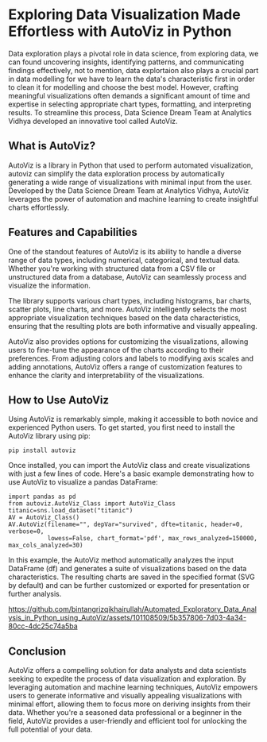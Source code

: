 # Exploring Data Visualization Made Effortless with AutoViz in Python

Data exploration plays a pivotal role in data science, from exploring data, we can found uncovering insights, identifying patterns, and communicating findings effectively, not to mention, data explortaion also plays a crucial part in data modelling for we have to learn the data's characteristic first in order to clean it for modelling and choose the best model. However, crafting meaningful visualizations often demands a significant amount of time and expertise in selecting appropriate chart types, formatting, and interpreting results. To streamline this process, Data Science Dream Team at Analytics Vidhya developed an innovative tool called AutoViz.

## What is AutoViz?

AutoViz is a library in Python that used to perform automated visualization, autoviz can simplify the data exploration process by automatically generating a wide range of visualizations with minimal input from the user. Developed by the Data Science Dream Team at Analytics Vidhya, AutoViz leverages the power of automation and machine learning to create insightful charts effortlessly.

## Features and Capabilities

One of the standout features of AutoViz is its ability to handle a diverse range of data types, including numerical, categorical, and textual data. Whether you're working with structured data from a CSV file or unstructured data from a database, AutoViz can seamlessly process and visualize the information.

The library supports various chart types, including histograms, bar charts, scatter plots, line charts, and more. AutoViz intelligently selects the most appropriate visualization techniques based on the data characteristics, ensuring that the resulting plots are both informative and visually appealing.

AutoViz also provides options for customizing the visualizations, allowing users to fine-tune the appearance of the charts according to their preferences. From adjusting colors and labels to modifying axis scales and adding annotations, AutoViz offers a range of customization features to enhance the clarity and interpretability of the visualizations.

## How to Use AutoViz

Using AutoViz is remarkably simple, making it accessible to both novice and experienced Python users. To get started, you first need to install the AutoViz library using pip:

    pip install autoviz

Once installed, you can import the AutoViz class and create visualizations with just a few lines of code. Here's a basic example demonstrating how to use AutoViz to visualize a pandas DataFrame:

    import pandas as pd
    from autoviz.AutoViz_Class import AutoViz_Class
    titanic=sns.load_dataset("titanic")
    AV = AutoViz_Class()
    AV.AutoViz(filename="", depVar="survived", dfte=titanic, header=0, verbose=0,
               lowess=False, chart_format='pdf', max_rows_analyzed=150000, max_cols_analyzed=30)

In this example, the AutoViz method automatically analyzes the input DataFrame (df) and generates a suite of visualizations based on the data characteristics. The resulting charts are saved in the specified format (SVG by default) and can be further customized or exported for presentation or further analysis.



https://github.com/bintangrizqikhairullah/Automated_Exploratory_Data_Analysis_in_Python_using_AutoViz/assets/101108509/5b357806-7d03-4a34-80cc-4dc25c74a5ba



## Conclusion

AutoViz offers a compelling solution for data analysts and data scientists seeking to expedite the process of data visualization and exploration. By leveraging automation and machine learning techniques, AutoViz empowers users to generate informative and visually appealing visualizations with minimal effort, allowing them to focus more on deriving insights from their data. Whether you're a seasoned data professional or a beginner in the field, AutoViz provides a user-friendly and efficient tool for unlocking the full potential of your data.
